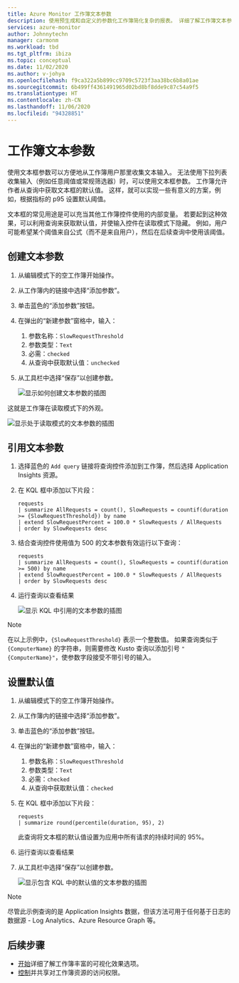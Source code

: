 ```yaml
---
title: Azure Monitor 工作簿文本参数
description: 使用预生成和自定义的参数化工作簿简化复杂的报表。 详细了解工作簿文本参数。
services: azure-monitor
author: Johnnytechn
manager: carmonm
ms.workload: tbd
ms.tgt_pltfrm: ibiza
ms.topic: conceptual
ms.date: 11/02/2020
ms.author: v-johya
ms.openlocfilehash: f9ca322a5b899cc9709c5723f3aa38bc6b8a01ae
ms.sourcegitcommit: 6b499ff4361491965d02bd8bf8dde9c87c54a9f5
ms.translationtype: HT
ms.contentlocale: zh-CN
ms.lasthandoff: 11/06/2020
ms.locfileid: "94328851"
---
```

# <a name="workbook-text-parameters"></a>工作簿文本参数

使用文本框参数可以方便地从工作簿用户那里收集文本输入。 无法使用下拉列表收集输入（例如任意阈值或常规筛选器）时，可以使用文本框参数。 工作簿允许作者从查询中获取文本框的默认值。 这样，就可以实现一些有意义的方案，例如，根据指标的 p95 设置默认阈值。

文本框的常见用途是可以充当其他工作簿控件使用的内部变量。 若要起到这种效果，可以利用查询来获取默认值，并使输入控件在读取模式下隐藏。 例如，用户可能希望某个阈值来自公式（而不是来自用户），然后在后续查询中使用该阈值。

## <a name="creating-a-text-parameter"></a>创建文本参数
1. 从编辑模式下的空工作簿开始操作。
2. 从工作簿内的链接中选择“添加参数”。
3. 单击蓝色的“添加参数”按钮。
4. 在弹出的“新建参数”窗格中，输入：
    1. 参数名称：`SlowRequestThreshold`
    2. 参数类型：`Text`
    3. 必需：`checked`
    4. 从查询中获取默认值：`unchecked`
5. 从工具栏中选择“保存”以创建参数。

    ![显示如何创建文本参数的插图](./media/workbooks-text/text-create.png)

这就是工作簿在读取模式下的外观。

![显示处于读取模式的文本参数的插图](./media/workbooks-text/text-readmode.png)

## <a name="referencing-a-text-parameter"></a>引用文本参数
1. 选择蓝色的 `Add query` 链接将查询控件添加到工作簿，然后选择 Application Insights 资源。
2. 在 KQL 框中添加以下片段：
    ```kusto
    requests
    | summarize AllRequests = count(), SlowRequests = countif(duration >= {SlowRequestThreshold}) by name
    | extend SlowRequestPercent = 100.0 * SlowRequests / AllRequests
    | order by SlowRequests desc
    ```
3. 结合查询控件使用值为 500 的文本参数有效运行以下查询：
    ```kusto
    requests
    | summarize AllRequests = count(), SlowRequests = countif(duration >= 500) by name
    | extend SlowRequestPercent = 100.0 * SlowRequests / AllRequests
    | order by SlowRequests desc
    ```
4. 运行查询以查看结果

    ![显示 KQL 中引用的文本参数的插图](./media/workbooks-text/text-reference.png)

> [!NOTE]
> 在以上示例中，`{SlowRequestThreshold}` 表示一个整数值。 如果查询类似于 `{ComputerName}` 的字符串，则需要修改 Kusto 查询以添加引号 `"{ComputerName}"`，使参数字段接受不带引号的输入。

## <a name="setting-default-values"></a>设置默认值
1. 从编辑模式下的空工作簿开始操作。
2. 从工作簿内的链接中选择“添加参数”。
3. 单击蓝色的“添加参数”按钮。
4. 在弹出的“新建参数”窗格中，输入：
    1. 参数名称：`SlowRequestThreshold`
    2. 参数类型：`Text`
    3. 必需：`checked`
    4. 从查询中获取默认值：`checked`
5. 在 KQL 框中添加以下片段：
    ```kusto
    requests
    | summarize round(percentile(duration, 95), 2)
    ```
    此查询将文本框的默认值设置为应用中所有请求的持续时间的 95%。
6. 运行查询以查看结果
7. 从工具栏中选择“保存”以创建参数。

    ![显示包含 KQL 中的默认值的文本参数的插图](./media/workbooks-text/text-default-value.png)

> [!NOTE]
> 尽管此示例查询的是 Application Insights 数据，但该方法可用于任何基于日志的数据源 - Log Analytics、Azure Resource Graph 等。

## <a name="next-steps"></a>后续步骤

* [开始](./workbooks-overview.md#visualizations)详细了解工作簿丰富的可视化效果选项。
* [控制](workbooks-access-control.md)并共享对工作簿资源的访问权限。

